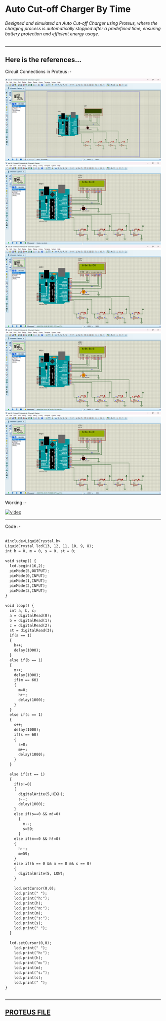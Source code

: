 # Auto Cut-off Charger By Time
###### Designed and simulated an Auto Cut-off Charger using Proteus, where the charging process is automatically stopped after a predefined time, ensuring battery protection and efficient energy usage.
---
## Here is the references...

Circuit Connections in Proteus :-

<img src=https://github.com/lingeshkumarkamaraj/Auto-Cut-off-Charger-By-Time/blob/main/1.png> 
<img src=https://github.com/lingeshkumarkamaraj/Auto-Cut-off-Charger-By-Time/blob/main/2.png> 
<img src=https://github.com/lingeshkumarkamaraj/Auto-Cut-off-Charger-By-Time/blob/main/3.png> 
<img src=https://github.com/lingeshkumarkamaraj/Auto-Cut-off-Charger-By-Time/blob/main/4.png>
<img src=https://github.com/lingeshkumarkamaraj/Auto-Cut-off-Charger-By-Time/blob/main/5.png> 

Working :- 

[<img width="300" height="300" src="https://img.icons8.com/color/96/start.png" alt="video"/>](https://youtu.be/7X1-UiQyeZ4)


---
Code :-
```

#include<LiquidCrystal.h>
LiquidCrystal lcd(13, 12, 11, 10, 9, 8);
int h = 0, m = 0, s = 0, st = 0;

void setup() {
  lcd.begin(16,2);
  pinMode(5,OUTPUT);
  pinMode(0,INPUT);
  pinMode(1,INPUT);
  pinMode(2,INPUT);
  pinMode(3,INPUT);
}

void loop() {
  int a, b, c;
  a = digitalRead(0);
  b = digitalRead(1);
  c = digitalRead(2);
  st = digitalRead(3);
  if(a == 1)
  {
    h++;
    delay(1000);
  }
  else if(b == 1)
  {
    m++;
    delay(1000);
    if(m == 60)
    {
      m=0;
      h++;
      delay(1000);
    }
  }
  else if(c == 1)
  {
    s++;
    delay(1000);
    if(s == 60)
    {
      s=0;
      m++;
      delay(1000);
    }
  }
  
  else if(st == 1)
  {
    if(s!=0)
    {
      digitalWrite(5,HIGH);
      s--;
      delay(1000);
    }
    else if(s==0 && m!=0)
      {
        m--;
        s=59;
      }
    else if(m==0 && h!=0)
    {
      h--;
      m=59;
    }
    else if(h == 0 && m == 0 && s == 0)
    {
      digitalWrite(5, LOW);
    }

    lcd.setCursor(0,0);
    lcd.print(" ");
    lcd.print("h:");
    lcd.print(h);
    lcd.print("m:");
    lcd.print(m);
    lcd.print("s:");
    lcd.print(s);
    lcd.print(" ");
  }

  lcd.setCursor(0,0);
    lcd.print(" ");
    lcd.print("h:");
    lcd.print(h);
    lcd.print("m:");
    lcd.print(m);
    lcd.print("s:");
    lcd.print(s);
    lcd.print(" ");
}


```
---
[PROTEUS FILE](https://github.com/lingeshkumarkamaraj/Auto-Cut-off-Charger-By-Time/blob/main/Charge%2026.pdsprj)
---
